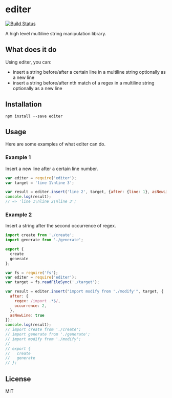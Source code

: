 # editer

[![Build Status](https://travis-ci.org/sungwoncho/editer.svg?branch=master)](https://travis-ci.org/sungwoncho/editer)

A high level multiline string manipulation library.


## What does it do

Using editer, you can:

* insert a string before/after a certain line in a multiline string optionally
as a new line
* insert a string before/after nth match of a regex in a multiline string
optionally as a new line

## Installation

    npm install --save editer


## Usage

Here are some examples of what editer can do.

### Example 1

Insert a new line after a certain line number.

```js
var editer = require('editer');
var target = 'line 1\nline 3';

var result = editer.insert('line 2', target, {after: {line: 1}, asNewLine: true});
console.log(result);
// => 'line 1\nline 2\nline 3';
```

### Example 2

Insert a string after the second occurrence of regex.

```target.js
import create from './create';
import generate from './generate';

export {
  create
  generate
};
```

```js
var fs = require('fs');
var editer = require('editer');
var target = fs.readFileSync('./target');

var result = editer.insert("import modify from './modify'", target, {
  after: {
    regex: /import .*$/,
    occurrence: 2,
  },
  asNewLine: true
});
console.log(result);
// import create from './create';
// import generate from './generate';
// import modify from './modify';
//
// export {
//   create
//   generate
// };

```


## License

MIT
